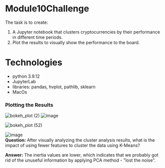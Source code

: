 # Module10Challenge
The task is to create:
1. A Jupyter notebook that clusters cryptocurrencies by their performance in different time periods.
2. Plot the results to visually show the performance to the board.

# Technologies
- python 3.9.12
- JupyterLab
- libraries: pandas, hvplot, pathlib, sklearn
- MacOs

### Plotting the Results
![bokeh_plot (2)](https://user-images.githubusercontent.com/111472420/200193042-51098a1f-0d0d-49fd-99a8-af8755a853ce.png)
![image](https://user-images.githubusercontent.com/111472420/200193120-cd2a397e-83fd-47db-bfc0-572393147f74.png)


![bokeh_plot (52)](https://user-images.githubusercontent.com/111472420/200193215-591562dc-2d65-48aa-bb3d-b7de5f2dc187.png)

![image](https://user-images.githubusercontent.com/111472420/200193190-10e2f082-4b3c-4229-83ae-b5dfc1eec163.png)
</br>
<b>Question:</b> After visually analyzing the cluster analysis results, what is the impact of using fewer features to cluster the data using K-Means?</br>

<b>Answer:</b> The inertia values are lower, which indicates that we probably got rid of the unuseful information by applying PCA method - "lost the noise".
